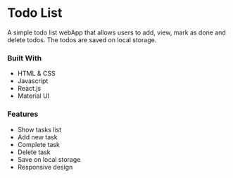 # Todo List
A simple todo list webApp that allows users to add, view, mark as done and delete todos. The todos are saved on local storage.

### Built With
* HTML & CSS
* Javascript
* React.js
* Material UI

### Features
* Show tasks list
* Add new task
* Complete task
* Delete task
* Save on local storage
* Responsive design



